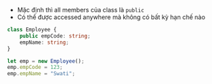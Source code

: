 


- Mặc định thì all members của class là `public`
- Có thể được accessed anywhere mà không có bất kỳ hạn chế nào

```ts
class Employee {
	public empCode: string;
	empName: string;
}

let emp = new Employee();
emp.empCode = 123;
emp.empName = "Swati";
```
